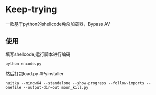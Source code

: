 # Keep-trying
一款基于python的shellcode免杀加载器，Bypass AV



## 使用

填写shellcode,运行脚本进行编码

```
python encode.py
```



然后打包load.py
#Pyinstaller
```
nuitka --mingw64 --standalone --show-progress --follow-imports --onefile --output-dir=out moon_kill.py

```
